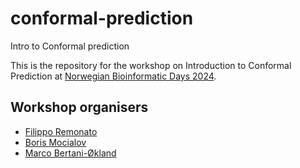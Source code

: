 # conformal-prediction
Intro to Conformal prediction

This is the repository for the workshop on Introduction to Conformal Prediction at [Norwegian Bioinformatic Days 2024](https://norbioinfo.no/workshops-2/).

## Workshop organisers

- [Filippo Remonato](https://www.linkedin.com/in/filippo-remonato-096268167/)
- [Boris Mocialov](https://www.linkedin.com/in/mocialov/)
- [Marco Bertani-Økland](https://www.linkedin.com/in/marcobertaniokland/)
